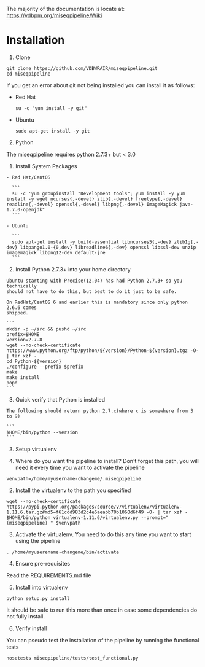 The majority of the documentation is locate at:
https://vdbpm.org/miseqpipeline/Wiki

# Installation

1. Clone

  ```
  git clone https://github.com/VDBWRAIR/miseqpipeline.git
  cd miseqpipeline
  ```

  If you get an error about git not being installed you can install it as follows:

  - Red Hat

    ```
    su -c "yum install -y git"
    ```

  - Ubuntu

    ```
    sudo apt-get install -y git
    ```

2. Python

  The miseqpipeline requires python 2.7.3+ but < 3.0

  1. Install System Packages

    - Red Hat/CentOS

      ```
      su -c 'yum groupinstall "Development tools"; yum install -y yum install -y wget ncurses{,-devel} zlib{,-devel} freetype{,-devel} readline{,-devel} openssl{,-devel} libpng{,-devel} ImageMagick java-1.7.0-openjdk"
      ```

    - Ubuntu

      ```
      sudo apt-get install -y build-essential libncurses5{,-dev} zlib1g{,-dev} libpango1.0-{0,dev} libreadline6{,-dev} openssl libssl-dev unzip imagemagick libpng12-dev default-jre
      ```

  2. Install Python 2.7.3+ into your home directory

    Ubuntu starting with Precise(12.04) has had Python 2.7.3+ so you technically 
    should not have to do this, but best to do it just to be safe.

    On RedHat/CentOS 6 and earlier this is mandatory since only python 2.6.6 comes
    shipped.

    ```
    mkdir -p ~/src && pushd ~/src
    prefix=$HOME
    version=2.7.8
    wget --no-check-certificate https://www.python.org/ftp/python/${version}/Python-${version}.tgz -O- | tar xzf -
    cd Python-${version}
    ./configure --prefix $prefix
    make
    make install
    popd
    ```

  3. Quick verify that Python is installed

    The following should return python 2.7.x(where x is somewhere from 3 to 9)

    ```
    $HOME/bin/python --version
    ```

3. Setup virtualenv

  1. Where do you want the pipeline to install? Don't forget this path, you will need it every time you want to activate the pipeline

  ```
  venvpath=/home/myusername-changeme/.miseqpipeline
  ```

  2. Install the virtualenv to the path you specified

  ```
  wget --no-check-certificate https://pypi.python.org/packages/source/v/virtualenv/virtualenv-1.11.6.tar.gz#md5=f61cdd983d2c4e6aeabb70b1060d6f49 -O- | tar xzf -
  $HOME/bin/python virtualenv-1.11.6/virtualenv.py --prompt="(miseqpipeline) " $venvpath 
  ```

  3. Activate the virtualenv. You need to do this any time you want to start using the pipeline

  ```
  . /home/myuserename-changeme/bin/activate
  ```

4. Ensure pre-requisites

  Read the REQUIREMENTS.md file

5. Install into virtualenv

  ```
  python setup.py install
  ```

  It should be safe to run this more than once in case some dependencies do not fully install.

6. Verify install

  You can pseudo test the installation of the pipeline by running the functional tests

  ```
  nosetests miseqpipeline/tests/test_functional.py
  ```
